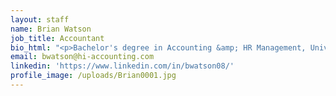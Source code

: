 ```yaml
---
layout: staff
name: Brian Watson
job_title: Accountant
bio_html: "<p>Bachelor's degree in Accounting &amp; HR Management, University of Hawaii, Mano, Shidler School of Business</p>"
email: bwatson@hi-accounting.com
linkedin: 'https://www.linkedin.com/in/bwatson08/'
profile_image: /uploads/Brian0001.jpg
---
```



